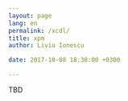 ```yaml
---
layout: page
lang: en
permalink: /xcdl/
title: xpm
author: Liviu Ionescu

date: 2017-10-08 18:38:00 +0300

---
```


TBD
